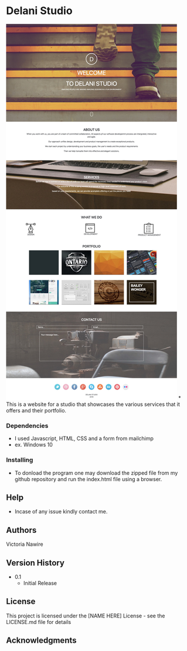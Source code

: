 # Delani Studio
<img src= "Delani Studio.jpg">
* This is a website for a studio that showcases the various services that it offers and their portfolio.


### Dependencies

* I used Javascript, HTML, CSS and a form from mailchimp
* ex. Windows 10

### Installing

* To donload the program one may download the zipped file from my github repository and run the index.html file using a browser.



## Help

* Incase of any issue kindly contact me.


## Authors

Victoria Nawire

## Version History


* 0.1
    * Initial Release

## License

This project is licensed under the [NAME HERE] License - see the LICENSE.md file for details

## Acknowledgments
